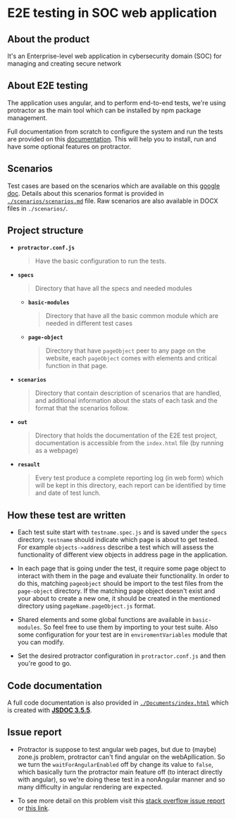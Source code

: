 # E2E testing in SOC web application

## About the product

It's an Enterprise-level web application in cybersecurity domain (SOC) for managing and creating secure network

## About E2E testing

The application uses angular, and to perform end-to-end tests, we're using protractor as the main tool which can be installed by npm package management.

Full documentation from scratch to configure the system and run the tests are provided on this [documentation](https://docs.google.com/document/d/1HZfV6-9JdzKCQLOcx0-Pi1x1VYxOTxErEMxl1Y2GypM/edit?usp=sharing). This will help you to install, run and have some optional features on protractor. 
## Scenarios

Test cases are based on the scenarios which are available on this [google doc](https://docs.google.com/document/d/1M8aOlbnnmYOD1yZoN0cHsL6YXJRb-RZ-SzfSXyzdtv8/edit?usp=sharing). Details about this scenarios format is provided in [`./scenarios/scenarios.md`](./scenarios/scenarios.md) file.
Raw scenarios are also available in DOCX files in `./scenarios/`.

## Project structure

- **`protractor.conf.js`**

    >Have the basic configuration to run the tests.
- **`specs`**

    >Directory that have all the specs and needed modules

    * **`basic-modules`**

        >Directory that have all the basic common module which are needed in different test cases

    * **`page-object`**

        >Directory that have `pageObject` peer to any page on the website, each `pageObject` comes with elements and critical function in that page.

* **`scenarios`**

    >Directory that contain description of scenarios that are handled, and additional information about the stats of each task and the format that the scenarios follow.

* **`out`**

    >Directory that holds the documentation of the E2E test project, documentation is accessible from the `index.html` file (by running as a webpage)

* **`resault`**

    >Every test produce a complete reporting log (in web form) which will be kept in this directory, each report can be identified by time and date of test lunch.

## How these test are written

* Each test suite start with `testname.spec.js` and is saved under the `specs` directory. `testname` should indicate which page is about to get tested. For example `objects->address` describe a test which will assess the functionality of different view objects in address page in the application.

* In each page that is going under the test, it require some page object to interact with them in the page and evaluate their functionality. In order to do this, matching `pageobject` should be import to the test files from the `page-object` directory. If the matching page object doesn't exist and your about to create a new one, it should be created in the mentioned directory using `pageName.pageObject.js` format.

* Shared elements and some global functions are available in `basic-modules`. So feel free to use them by importing to your test suite. Also some configuration for your test are in `enviromentVariables` module that you can modify.

* Set the desired protractor configuration in `protractor.conf.js` and then you're good to go.

## Code documentation
A full code documentation is also provided in [`./Documents/index.html`](./Documents/index.html) which is created with [**JSDOC 3.5.5**](https://jsdoc.app/).

## Issue report

* Protractor is suppose to test angular web pages, but due to (maybe) zone.js problem, protractor can't find angular on the webApllication. So we turn the `waitForAngularEnabled` off by change its value to `false`, which basically turn the protractor main feature off (to interact directly with angular), so we're doing these test in a nonAngular manner and so many difficulty in angular rendering are expected.

* To see more detail on this problem visit this [stack overflow issue report](https://stackoverflow.com/questions/28873680/error-timed-out-waiting-for-protractor-to-synchronize-with-the-page-after-11-sec) or [this link](https://stackoverflow.com/questions/50344720/protractor-cant-detect-angular-5-on-deployed-application).
